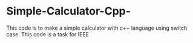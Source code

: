 # Simple-Calculator-Cpp-
This code is to make a simple calculator with c++ language using switch case. This code is a task for IEEE 
